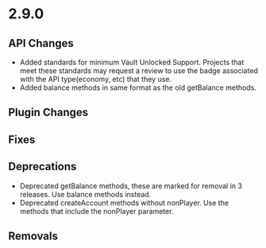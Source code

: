 # 2.9.0

## API Changes
- Added standards for minimum Vault Unlocked Support. Projects that meet these standards may request
  a review to use the badge associated with the API type(economy, etc) that they use.
- Added balance methods in same format as the old getBalance methods.

## Plugin Changes

## Fixes

## Deprecations
- Deprecated getBalance methods, these are marked for removal in 3 releases. Use balance methods instead.
- Deprecated createAccount methods without nonPlayer. Use the methods that include the nonPlayer parameter.

## Removals